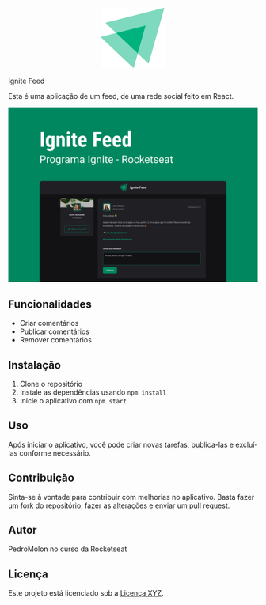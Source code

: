 <p align="center">
  <img src="src/assets/ignite-logo.svg" alt="" />
  <p>Ignite Feed</p>
</p>

Esta é uma aplicação de um feed, de uma rede social feito em React.

<img src="src/assets/cover.png" alt=""/>

## Funcionalidades

- Criar comentários
- Publicar comentários
- Remover comentários

## Instalação

1. Clone o repositório
2. Instale as dependências usando `npm install`
3. Inicie o aplicativo com `npm start`

## Uso

Após iniciar o aplicativo, você pode criar novas tarefas, publica-las e excluí-las conforme necessário.

## Contribuição

Sinta-se à vontade para contribuir com melhorias no aplicativo. Basta fazer um fork do repositório, fazer as alterações e enviar um pull request.

## Autor

PedroMolon no curso da Rocketseat

## Licença

Este projeto está licenciado sob a [Licença XYZ](link-da-licenca).